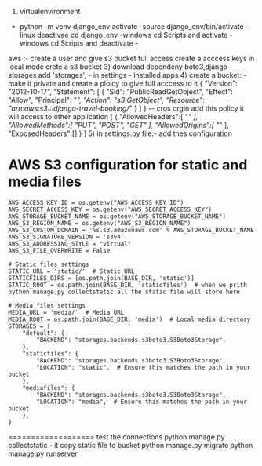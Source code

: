 1) virtualenvironment
 -  python -m venv django_env
    activate- source django_env/bin/activate -linux
              deactivae
              cd  django_env -windows
              cd Scripts  and activate - windows
              cd Scripts  and deactivate -

aws :- 
 create a user and give s3 bucket full access
 create a acccess keys in local mode crete a s3 bucket
3) download dependeny
   boto3,django-storages
   add 'storages', - in settings - installed apps
4) create a bucket:
    - make it private and create a ploicy to give full acccess to it 
    {
        "Version": "2012-10-17",
        "Statement": [
            {
                "Sid": "PublicReadGetObject",
                "Effect": "Allow",
                "Principal": "*",
                "Action": "s3:GetObject",
                "Resource": "arn:aws:s3:::django-travel-booking/*"
            }
        ]
    }
    -- cros orgin add this policy it will access to other application 
    [
      {
        "AllowedHeaders":[
            "*"
        ],
        "AllowedMethods":[
             "PUT",
             "POST",
             "GET"
        ],
        "AllowedOrigins":[
            "*"
        ],
        "ExposedHeaders":[]
      }
    ]
5) in settings.py file:- add thes configuration
  # AWS S3 configuration for static and media files


    AWS_ACCESS_KEY_ID = os.getenv("AWS_ACCESS_KEY_ID")
    AWS_SECRET_ACCESS_KEY = os.getenv("AWS_SECRET_ACCESS_KEY")
    AWS_STORAGE_BUCKET_NAME = os.getenv("AWS_STORAGE_BUCKET_NAME")
    AWS_S3_REGION_NAME = os.getenv("AWS_S3_REGION_NAME")
    AWS_S3_CUSTOM_DOMAIN = '%s.s3.amazonaws.com' % AWS_STORAGE_BUCKET_NAME
    AWS_S3_SIGNATURE_VERSION = 's3v4'
    AWS_S3_ADDRESSING_STYLE = "virtual"
    AWS_S3_FILE_OVERWRITE = False

    # Static files settings
    STATIC_URL = 'static/'  # Static URL
    STATICFILES_DIRS = [os.path.join(BASE_DIR, 'static')]
    STATIC_ROOT = os.path.join(BASE_DIR, 'staticfiles')  # when we prith python manage.py collectstatic all the static file will store here

    # Media files settings
    MEDIA_URL = 'media/'  # Media URL
    MEDIA_ROOT = os.path.join(BASE_DIR, 'media')  # Local media directory
    STORAGES = {
        "default": {
            "BACKEND": "storages.backends.s3boto3.S3Boto3Storage",
        },
        "staticfiles": {
            "BACKEND": "storages.backends.s3boto3.S3Boto3Storage",
            "LOCATION": "static",  # Ensure this matches the path in your bucket
        },
        "mediafiles": {
            "BACKEND": "storages.backends.s3boto3.S3Boto3Storage",
            "LOCATION": "media",  # Ensure this matches the path in your bucket
        },
    }




===================
test the connections 
python manage.py collectstatic - it copy static file to bucket
python manage.py migrate
python manage.py runserver

